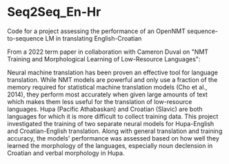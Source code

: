 # Seq2Seq_En-Hr
Code for a project assessing the performance of an OpenNMT sequence-to-sequence LM in translating English-Croatian

From a 2022 term paper in collaboration with Cameron Duval on "NMT Training and Morphological Learning of Low-Resource Languages":

Neural machine translation has been proven an effective tool for language translation. While NMT models are powerful and only use a fraction of the memory required for statistical machine translation models (Cho et al., 2014), they perform most accurately when given large amounts of text which makes them less useful for the translation of low-resource languages. Hupa (Pacific Athabaskan) and Croatian (Slavic) are both languages for which it is more difficult to collect training data. This project investigated the training of two separate neural models for Hupa-English and Croatian-English translation. Along with general translation and training accuracy, the models' performance was assessed based on how well they learned the morphology of the languages, especially noun declension in Croatian and verbal morphology in Hupa.
